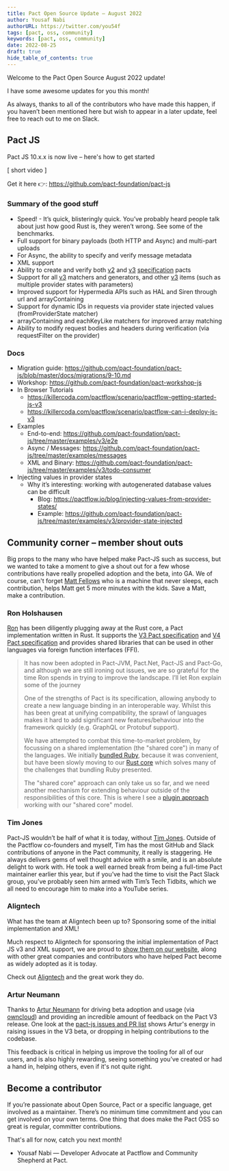 ```yaml
---
title: Pact Open Source Update — August 2022
author: Yousaf Nabi
authorURL: https://twitter.com/you54f
tags: [pact, oss, community]
keywords: [pact, oss, community]
date: 2022-08-25
draft: true
hide_table_of_contents: true
---
```


Welcome to the Pact Open Source August 2022 update!

I have some awesome updates for you this month!

‌As always, thanks to all of the contributors who have made this happen, if you haven’t been mentioned here but wish to appear in a later update, feel free to reach out to me on Slack.

## Pact JS

Pact JS 10.x.x is now live – here's how to get started

[ short video ]

Get it here 👉: https://github.com/pact-foundation/pact-js

### Summary of the good stuff

- Speed! - It’s quick, blisteringly quick. You’ve probably heard people talk about just how good Rust is, they weren’t wrong. See some of the benchmarks.
- Full support for binary payloads (both HTTP and Async) and multi-part uploads
- For Async, the ability to specify and verify message metadata
- XML support
- Ability to create and verify both [v2](https://github.com/pact-foundation/pact-specification/tree/version-2/) and [v3](https://github.com/pact-foundation/pact-specification/tree/version-3/) [specification](https://github.com/pact-foundation/pact-specification/) pacts
- Support for all [v3](https://github.com/pact-foundation/pact-specification/tree/version-3/) matchers and generators, and other [v3](https://github.com/pact-foundation/pact-specification/tree/version-3/) items (such as multiple provider states with parameters)
- Improved support for Hypermedia APIs such as HAL and Siren through url and arrayContaining
- Support for dynamic IDs in requests via provider state injected values (fromProviderState matcher)
- arrayContaining and eachKeyLike matchers for improved array matching
- Ability to modify request bodies and headers during verification (via requestFilter on the provider)

### Docs

- Migration guide: https://github.com/pact-foundation/pact-js/blob/master/docs/migrations/9-10.md
- Workshop: https://github.com/pact-foundation/pact-workshop-js
- In Browser Tutorials
  - https://killercoda.com/pactflow/scenario/pactflow-getting-started-js-v3
  - https://killercoda.com/pactflow/scenario/pactflow-can-i-deploy-js-v3
- Examples
  - End-to-end: https://github.com/pact-foundation/pact-js/tree/master/examples/v3/e2e
  - Async / Messages: https://github.com/pact-foundation/pact-js/tree/master/examples/messages
  - XML and Binary: https://github.com/pact-foundation/pact-js/tree/master/examples/v3/todo-consumer
- Injecting values in provider states
  - Why it’s interesting: working with autogenerated database values can be difficult
    - Blog: https://pactflow.io/blog/injecting-values-from-provider-states/
    - Example: https://github.com/pact-foundation/pact-js/tree/master/examples/v3/provider-state-injected

## Community corner – member shout outs

Big props to the many who have helped make Pact-JS such as success, but we wanted to take a moment to give a shout out for a few whose contributions have really propelled adoption and the beta, into GA. We of course, can't forget [Matt Fellows](https://github.com/mefellows) who is a machine that never sleeps, each contribution, helps Matt get 5 more minutes with the kids. Save a Matt, make a contribution.

### Ron Holshausen

[Ron](https://github.com/uglyog) has been diligently plugging away at the Rust core, a Pact implementation written in Rust. It supports the [V3 Pact specification](https://github.com/pact-foundation/pact-specification/tree/version-3) and [V4 Pact specification](https://github.com/pact-foundation/pact-specification/tree/version-4) and provides shared libraries that can be used in other languages via foreign function interfaces (FFI).

> It has now been adopted in Pact-JVM, Pact.Net, Pact-JS and Pact-Go, and although we are still ironing out issues, we are so grateful for the time Ron spends in trying to improve the landscape. I’ll let Ron explain some of the journey
>
> One of the strengths of Pact is its specification, allowing anybody to create a new language binding in an interoperable way. Whilst this has been great at unifying compatibility, the sprawl of languages makes it hard to add significant new features/behaviour into the framework quickly (e.g. GraphQL or Protobuf support).
>
> We have attempted to combat this time-to-market problem, by focussing on a shared implementation (the "shared core") in many of the languages. We initially [bundled Ruby](https://docs.pact.io/wrapper_implementations), because it was convenient, but have been slowly moving to our [Rust core](https://github.com/pact-foundation/pact-reference) which solves many of the challenges that bundling Ruby presented.
>
> The "shared core" approach can only take us so far, and we need another mechanism for extending behaviour outside of the responsibilities of this core. This is where I see a [plugin approach](https://github.com/pact-foundation/pact-plugins) working with our "shared core" model.

### Tim Jones

Pact-JS wouldn’t be half of what it is today, without [Tim Jones](https://github.com/TimothyJones). Outside of the Pactflow co-founders and myself, Tim has the most GitHub and Slack contributions of anyone in the Pact community, it really is staggering. He always delivers gems of well thought advice with a smile, and is an absolute delight to work with. He took a well earned break from being a full-time Pact maintainer earlier this year, but if you’ve had the time to visit the Pact Slack group, you’ve probably seen him armed with Tim’s Tech Tidbits, which we all need to encourage him to make into a YouTube series.

### Aligntech

What has the team at Aligntech been up to? Sponsoring some of the initial implementation and XML!

Much respect to Aligntech for sponsoring the initial implementation of Pact JS v3 and XML support, we are proud to [show them on our website](https://docs.pact.io/contributing/contributors), along with other great companies and contributors who have helped Pact become as widely adopted as it is today.

Check out [Aligntech](https://www.aligntech.com) and the great work they do.

### Artur Neumann

Thanks to [Artur Neumann](https://github.com/individual-it) for driving beta adoption and usage (via [owncloud](https://owncloud.com/)) and providing an incredible amount of feedback on the Pact V3 release. One look at the [pact-js issues and PR list](https://github.com/pact-foundation/pact-js/issues?q=author%3Aindividual-it) shows Artur's energy in raising issues in the V3 beta, or dropping in helping contributions to the codebase.

This feedback is critical in helping us improve the tooling for all of our users, and is also highly rewarding, seeing something you’ve created or had a hand in, helping others, even if it's not quite right.

## Become a contributor

If you’re passionate about Open Source, Pact or a specific language, get involved as a maintainer. There’s no minimum time commitment and you can get involved on your own terms. One thing that does make the Pact OSS so great is regular, committer contributions.

That's all for now, catch you next month!

- Yousaf Nabi — Developer Advocate at Pactflow and Community Shepherd at Pact.
